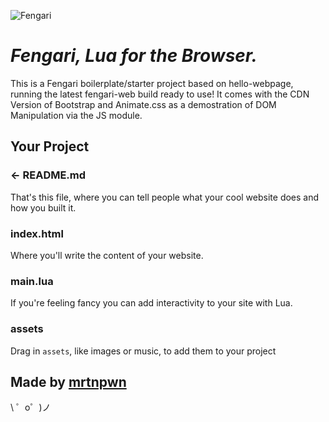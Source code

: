 ![Fengari](https://cdn.glitch.com/5337b8a9-04d8-4a66-b528-d55a445e35e3%2Ffengari.png?1536624064321)

*Fengari, Lua for the Browser.*
=================

This is a Fengari boilerplate/starter project based on hello-webpage, running the latest fengari-web build ready to use!
It comes with the CDN Version of Bootstrap and Animate.css as a demostration of DOM Manipulation via the JS module.

Your Project
------------

### ← README.md

That's this file, where you can tell people what your cool website does and how you built it.

### index.html

Where you'll write the content of your website. 

### main.lua

If you're feeling fancy you can add interactivity to your site with Lua.

### assets

Drag in `assets`, like images or music, to add them to your project

Made by [mrtnpwn](https://mrtnpwn.club/)
-------------------

\ ゜o゜)ノ
